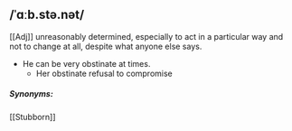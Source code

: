 ## /ˈɑːb.stə.nət/
[[Adj]]
unreasonably determined, especially to act in a particular way and not to change at all, despite what anyone else says.

- He can be very obstinate at times.
	- Her obstinate refusal to compromise

##### Synonyms:
[[Stubborn]]